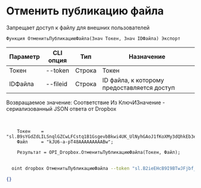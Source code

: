 ﻿---
sidebar_position: 6
---

# Отменить публикацию файла
 Запрещает доступ к файлу для внешних пользователей



`Функция ОтменитьПубликациюФайла(Знач Токен, Знач IDФайла) Экспорт`

  | Параметр | CLI опция | Тип | Назначение |
  |-|-|-|-|
  | Токен | --token | Строка | Токен |
  | IDФайла | --fileid | Строка | ID файла, к которому предоставляется доступ |

  
  Возвращаемое значение:   Соответствие Из КлючИЗначение - сериализованный JSON ответа от Dropbox

<br/>




```bsl title="Пример кода"
    Токен    = "sl.B9sYGdZdLILSnqlGZCwLFCstq1B1GsgevbBkwi4UK_UlNyhGAoJ1fKoXMy3dQhkEb3e80HTL6g...";
    Файл     = "kJU6-a-pT48AAAAAAAAABw";

    Результат = OPI_Dropbox.ОтменитьПубликациюФайла(Токен, Файл);
```



```sh title="Пример команды CLI"
    
  oint dropbox ОтменитьПубликациюФайла --token "sl.B2ieEHcB9I9BTwJFjbf_MQtoZMKjGYgkpBqzQkvBfuSz41Qpy5r3d7a4ax22I5ILWhd9KLbN5L..." --fileid %fileid%

```

```json title="Результат"
{}
```
